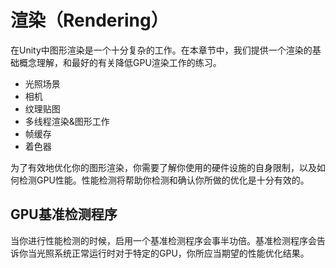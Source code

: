 # 渲染（Rendering）
在Unity中图形渲染是一个十分复杂的工作。在本章节中，我们提供一个渲染的基础概念理解，和最好的有关降低GPU渲染工作的练习。
- 光照场景
- 相机
- 纹理贴图
- 多线程渲染&图形工作
- 帧缓存
- 着色器

为了有效地优化你的图形渲染，你需要了解你使用的硬件设施的自身限制，以及如何检测GPU性能。性能检测将帮助你检测和确认你所做的优化是十分有效的。
## GPU基准检测程序
当你进行性能检测的时候，启用一个基准检测程序会事半功倍。基准检测程序会告诉你当光照系统正常运行时对于特定的GPU，你所应当期望的性能优化结果。
